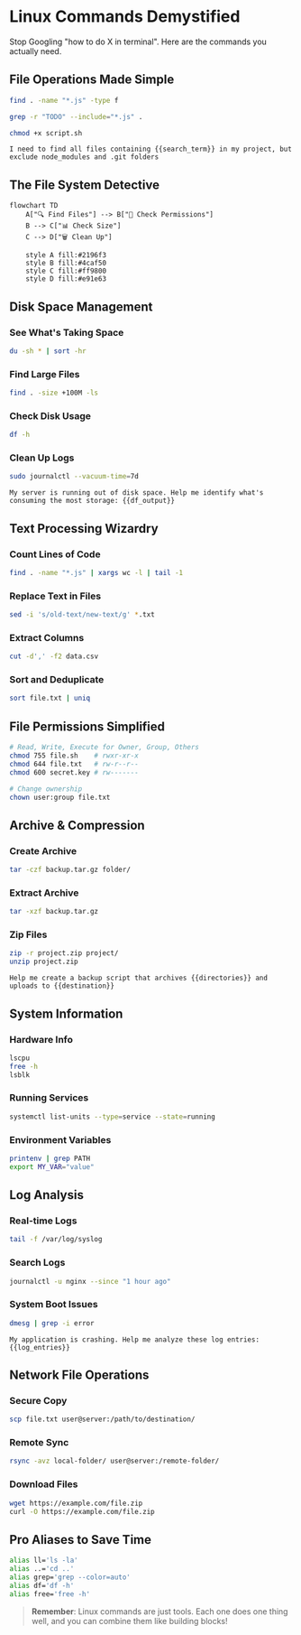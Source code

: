 # Linux Commands Demystified

Stop Googling "how to do X in terminal". Here are the commands you actually need.

## File Operations Made Simple

```bash
find . -name "*.js" -type f
```

```bash
grep -r "TODO" --include="*.js" .
```

```bash
chmod +x script.sh
```

```prompt
I need to find all files containing {{search_term}} in my project, but exclude node_modules and .git folders
```

## The File System Detective

```mermaid
flowchart TD
    A["🔍 Find Files"] --> B["📁 Check Permissions"]
    B --> C["📊 Check Size"]
    C --> D["🗑️ Clean Up"]
    
    style A fill:#2196f3
    style B fill:#4caf50
    style C fill:#ff9800
    style D fill:#e91e63
```

## Disk Space Management

### See What's Taking Space
```bash
du -sh * | sort -hr
```

### Find Large Files
```bash
find . -size +100M -ls
```

### Check Disk Usage
```bash
df -h
```

### Clean Up Logs
```bash
sudo journalctl --vacuum-time=7d
```

```prompt
My server is running out of disk space. Help me identify what's consuming the most storage: {{df_output}}
```

## Text Processing Wizardry

### Count Lines of Code
```bash
find . -name "*.js" | xargs wc -l | tail -1
```

### Replace Text in Files
```bash
sed -i 's/old-text/new-text/g' *.txt
```

### Extract Columns
```bash
cut -d',' -f2 data.csv
```

### Sort and Deduplicate
```bash
sort file.txt | uniq
```

## File Permissions Simplified

```bash
# Read, Write, Execute for Owner, Group, Others
chmod 755 file.sh    # rwxr-xr-x
chmod 644 file.txt   # rw-r--r--
chmod 600 secret.key # rw-------
```

```bash
# Change ownership
chown user:group file.txt
```

## Archive & Compression

### Create Archive
```bash
tar -czf backup.tar.gz folder/
```

### Extract Archive
```bash
tar -xzf backup.tar.gz
```

### Zip Files
```bash
zip -r project.zip project/
unzip project.zip
```

```prompt
Help me create a backup script that archives {{directories}} and uploads to {{destination}}
```

## System Information

### Hardware Info
```bash
lscpu
free -h
lsblk
```

### Running Services
```bash
systemctl list-units --type=service --state=running
```

### Environment Variables
```bash
printenv | grep PATH
export MY_VAR="value"
```

## Log Analysis

### Real-time Logs
```bash
tail -f /var/log/syslog
```

### Search Logs
```bash
journalctl -u nginx --since "1 hour ago"
```

### System Boot Issues
```bash
dmesg | grep -i error
```

```prompt
My application is crashing. Help me analyze these log entries: {{log_entries}}
```

## Network File Operations

### Secure Copy
```bash
scp file.txt user@server:/path/to/destination/
```

### Remote Sync
```bash
rsync -avz local-folder/ user@server:/remote-folder/
```

### Download Files
```bash
wget https://example.com/file.zip
curl -O https://example.com/file.zip
```

## Pro Aliases to Save Time

```bash
alias ll='ls -la'
alias ..='cd ..'
alias grep='grep --color=auto'
alias df='df -h'
alias free='free -h'
```

> **Remember**: Linux commands are just tools. Each one does one thing well, and you can combine them like building blocks! 